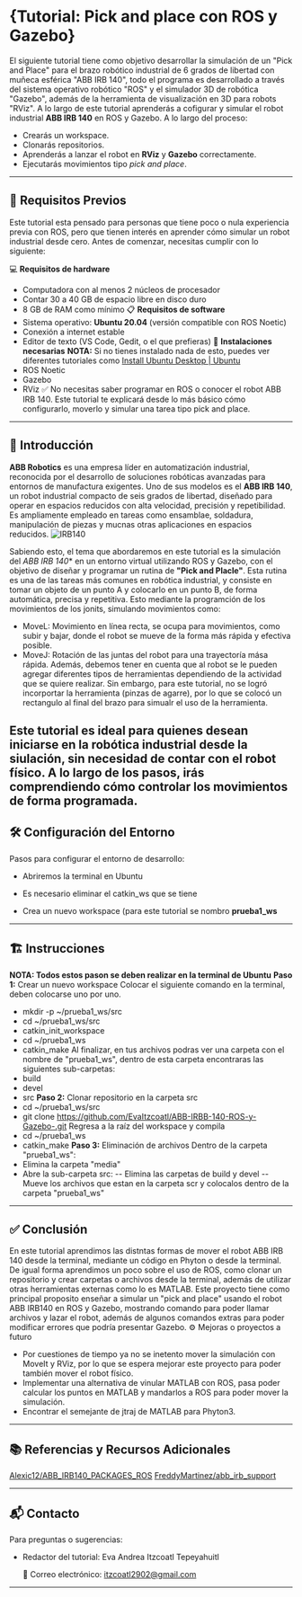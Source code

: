 # {Tutorial: Pick and place con ROS y Gazebo}
El siguiente tutorial tiene como objetivo desarrollar la simulación de un "Pick and Place" para el brazo robótico industrial de 6 grados de libertad con muñeca esférica "ABB IRB 140", todo el programa es desarrollado a través del sistema operativo robótico "ROS" y el simulador 3D de robótica "Gazebo", además de la herramienta de visualización en 3D para robots "RViz".
A lo largo de este tutorial aprenderás a cofigurar y simular el robot industrial **ABB IRB 140** en ROS y Gazebo. A lo largo del proceso:
- Crearás un workspace.
- Clonarás repositorios.
- Aprenderás a lanzar el robot en **RViz** y **Gazebo** correctamente.
- Ejecutarás movimientos tipo *pick and place*.
---

## 🧰 Requisitos Previos
Este tutorial esta pensado para personas que tiene poco o nula experiencia previa con ROS, pero que tienen interés en aprender cómo simular un robot industrial desde cero. Antes de comenzar, necesitas cumplir con lo siguiente:

💻 **Requisitos de hardware**
- Computadora con al menos 2 núcleos de procesador
- Contar 30 a 40 GB de espacio libre en disco duro
- 8 GB de RAM como mínimo
📋 **Requisitos de software**
- Sistema operativo: **Ubuntu 20.04** (versión compatible con ROS Noetic)
- Conexión a internet estable
- Editor de texto (VS Code, Gedit, o el que prefieras)
🔧 **Instalaciones necesarias**
**NOTA:** Si no tienes instalado nada de esto, puedes ver diferentes tutoriales como [Install Ubuntu Desktop | Ubuntu](https://ubuntu.com/tutorials/install-ubuntu-desktop#1-overview)
- ROS Noetic
- Gazebo
- RViz
✅ No necesitas saber programar en ROS o conocer el robot ABB IRB 140. Este tutorial te explicará desde lo más básico cómo configurarlo, moverlo y simular una tarea tipo pick and place.
---

## 📖  Introducción
**ABB Robotics** es una empresa líder en automatización industrial, reconocida por el desarrollo de soluciones robóticas avanzadas para entornos de manufactura exigentes. 
Uno de sus modelos es el **ABB IRB 140**, un robot industrial compacto de seis grados de libertad, diseñado para operar en espacios reducidos con alta velocidad, precisión y repetibilidad. Es ampliamente empleado en tareas como ensamblae, soldadura, manipulación de piezas y mucnas otras aplicaciones en espacios reducidos. 
![IRB140](https://github.com/EvaItzcoatl/ABB-IRBB-140-ROS-y-Gazebo-/blob/main/media/ABB_IRB_140_0001.png)

Sabiendo esto, el tema que abordaremos en este tutorial es la simulación del *ABB IRB 140** en un entorno virtual utilizando ROS y Gazebo, con el objetivo de diseñar y programar un rutina de **"Pick and Placle"**. Esta rutina es una de las tareas más comunes en robótica industrial, y consiste en tomar un objeto de un punto A y colocarlo en un punto B, de forma automática, precisa y repetitiva. 
Esto mediante la programción de los movimientos de los jonits, simulando movimientos como:
- MoveL: Movimiento en línea recta, se ocupa para movimientos, como subir y bajar, donde el robot se mueve de la forma más rápida y efectiva posible.
- MoveJ: Rotación de las juntas del robot para una trayectoría mása rápida.
Además, debemos tener en cuenta que al robot se le pueden agregar diferentes tipos de herramientas dependiendo de la actividad que se quiere realizar.
Sin embargo, para este tutorial, no se logró incorportar la herramienta (pinzas de agarre), por lo que se colocó un rectangulo al final del brazo para simualr el uso de la herramienta.

**Este tutorial es ideal para quienes desean iniciarse en la robótica industrial desde la siulación, sin necesidad de contar con el robot físico. A lo largo de los pasos, irás comprendiendo cómo controlar los movimientos de forma programada.**
---

## 🛠️ Configuración del Entorno

Pasos para configurar el entorno de desarrollo:

* Abriremos la terminal en Ubuntu

* Es necesario eliminar el catkin_ws que se tiene

* Crea un nuevo workspace (para este tutorial se nombro **prueba1_ws**
  
---
## 🏗️ Instrucciones
**NOTA: Todos estos pason se deben realizar en la terminal de Ubuntu**
**Paso 1:** Crear un nuevo workspace
Colocar el siguiente comando en la terminal, deben colocarse uno por uno.
- mkdir -p ~/prueba1_ws/src
- cd ~/prueba1_ws/src
- catkin_init_workspace
- cd ~/prueba1_ws
- catkin_make
Al finalizar, en tus archivos podras ver una carpeta con el nombre de "prueba1_ws", dentro de esta carpeta encontraras las siguientes sub-carpetas:
- build
- devel
- src
**Paso 2:** Clonar repositorio en la carpeta src
- cd ~/prueba1_ws/src
- git clone https://github.com/EvaItzcoatl/ABB-IRBB-140-ROS-y-Gazebo-.git
Regresa a la raíz del workspace y compila
- cd ~/prueba1_ws
- catkin_make
**Paso 3:** Eliminación de archivos
Dentro de la carpeta "prueba1_ws":
- Elimina la carpeta "media"
- Abre la sub-carpeta src:
    --  Elimina las carpetas de build y devel
    -- Mueve los archivos que estan en la carpeta scr y colocalos dentro de la carpeta "prueba1_ws"

---
## ✅ Conclusión
En este tutorial aprendimos las distntas formas de mover el robot ABB IRB 140 desde la terminal, mediante un código en Phyton o desde la terminal. De igual forma aprendimos un poco sobre el uso de ROS, como clonar un repositorio y crear carpetas o archivos desde la terminal, además de utilizar otras herramientas externas como lo es MATLAB. 
Este proyecto tiene como principal proposito enseñar a simular un "pick and place" usando el robot ABB IRB140 en ROS y Gazebo, mostrando comando para poder llamar archivos y lazar el robot, además de algunos comandos extras para poder modificar errores que podría presentar Gazebo. 
⚙️ Mejoras o proyectos a futuro
- Por cuestiones de tiempo ya no se inetento mover la simulación con MoveIt y RViz, por lo que se espera mejorar este proyecto para poder también mover el robot físico. 
- Implementar una alternativa de vinular MATLAB con ROS, pasa poder calcular los puntos en MATLAB y mandarlos a ROS para poder mover la simulación.
- Encontrar el semejante de jtraj de MATLAB para Phyton3.

---

## 📚 Referencias y Recursos Adicionales

[Alexic12/ABB_IRB140_PACKAGES_ROS](https://github.com/Alexic12/ABB_IRB140_PACKAGES_ROS)
[FreddyMartinez/abb_irb_support](https://github.com/FreddyMartinez/abb_irb140_support)

---

## 📬 Contacto

Para preguntas o sugerencias:

* Redactor del tutorial: Eva Andrea Itzcoatl Tepeyahuitl
  
   📧 Correo electrónico: itzcoatl2902@gmail.com
  
---
